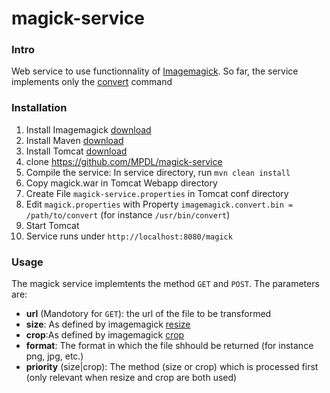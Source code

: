 magick-service
==============

### Intro
Web service to use functionnality of [Imagemagick](http://www.imagemagick.org/). So far, the service implements only the [convert](http://www.imagemagick.org/script/convert.php) command

### Installation

1. Install Imagemagick [download](http://www.imagemagick.org/script/binary-releases.php)
2. Install Maven [download](http://maven.apache.org/download.cgi)
3. Install Tomcat [download](http://maven.apache.org/download.cgi)
4. clone https://github.com/MPDL/magick-service
5. Compile the service: In service directory, run `mvn clean install`
6. Copy magick.war in Tomcat Webapp directory
7. Create File `magick-service.properties` in Tomcat conf directory
8. Edit `magick.properties` with Property `imagemagick.convert.bin = /path/to/convert` (for instance `/usr/bin/convert`)
9. Start Tomcat
10. Service runs under `http://localhost:8080/magick`

### Usage
The magick service implemtents the method `GET` and `POST`. The parameters are:
- **url** (Mandotory for `GET`): the url of the file to be transformed
- **size**: As defined by imagemagick [resize](http://www.imagemagick.org/script/command-line-options.php#resize)
- **crop**:As defined by imagemagick [crop](http://www.imagemagick.org/script/command-line-options.php#crop)
- **format**: The format in which the file shhould be returned (for instance png, jpg, etc.)
- **priority** (size|crop): The method (size or crop) which is processed first (only relevant when resize and crop are both used)


 
